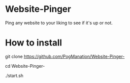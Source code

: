 # Website-Pinger
Ping any website to your liking to see if it's up or not.

# How to install
git clone https://github.com/PogManation/Website-Pinger-

cd Website-Pinger-

./start.sh
